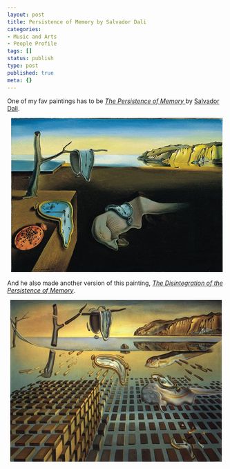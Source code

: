 ```yaml
---
layout: post
title: Persistence of Memory by Salvador Dali
categories:
- Music and Arts
- People Profile
tags: []
status: publish
type: post
published: true
meta: {}
---
```

One of my fav paintings has to be <a href="http://en.wikipedia.org/wiki/The_Persistence_of_Memory"><em>The Persistence of Memory</em> </a>by <a href="http://en.wikipedia.org/wiki/Salvador_Dal%C3%AD">Salvador Dali</a>.
<p align="center"> <img width="490" src="/img/dali1.jpg" height="356" style="width: 490px; height: 356px" /></p>
And he also made another version of this painting, <em><a href="http://en.wikipedia.org/wiki/The_Disintegration_of_the_Persistence_of_Memory">The Disintegration of the Persistence of Memory</a></em>.
<p align="center"><img width="490" src="/img/dali2.jpg" height="374" style="width: 490px; height: 374px" /></p>
